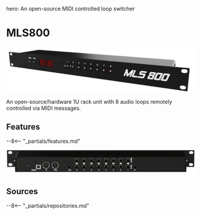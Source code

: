 hero: An open-source MIDI controlled loop switcher

# MLS800

[![MLS800](assets/product-front-2.gif)](assets/large/product-front-2.png)

An open-source/hardware 1U rack unit with 8 audio loops remotely controlled via MIDI messages.

## Features

--8<-- "_partials/features.md"

[![MLS800](assets/product-back.gif)](assets/large/product-back.png)

## Sources

--8<-- "_partials/repositories.md"
